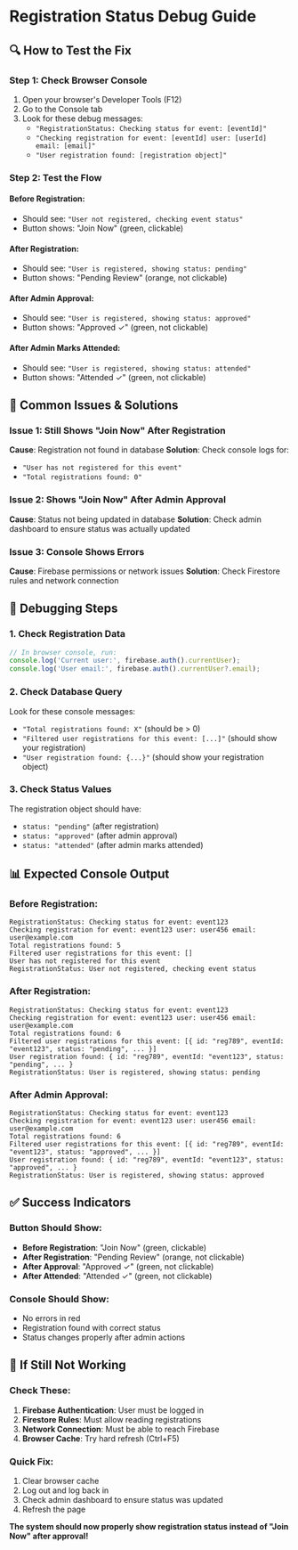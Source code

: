 # Registration Status Debug Guide

## 🔍 **How to Test the Fix**

### **Step 1: Check Browser Console**
1. Open your browser's Developer Tools (F12)
2. Go to the Console tab
3. Look for these debug messages:
   - `"RegistrationStatus: Checking status for event: [eventId]"`
   - `"Checking registration for event: [eventId] user: [userId] email: [email]"`
   - `"User registration found: [registration object]"`

### **Step 2: Test the Flow**

#### **Before Registration:**
- Should see: `"User not registered, checking event status"`
- Button shows: "Join Now" (green, clickable)

#### **After Registration:**
- Should see: `"User is registered, showing status: pending"`
- Button shows: "Pending Review" (orange, not clickable)

#### **After Admin Approval:**
- Should see: `"User is registered, showing status: approved"`
- Button shows: "Approved ✓" (green, not clickable)

#### **After Admin Marks Attended:**
- Should see: `"User is registered, showing status: attended"`
- Button shows: "Attended ✓" (green, not clickable)

## 🐛 **Common Issues & Solutions**

### **Issue 1: Still Shows "Join Now" After Registration**
**Cause**: Registration not found in database
**Solution**: Check console logs for:
- `"User has not registered for this event"`
- `"Total registrations found: 0"`

### **Issue 2: Shows "Join Now" After Admin Approval**
**Cause**: Status not being updated in database
**Solution**: Check admin dashboard to ensure status was actually updated

### **Issue 3: Console Shows Errors**
**Cause**: Firebase permissions or network issues
**Solution**: Check Firestore rules and network connection

## 🔧 **Debugging Steps**

### **1. Check Registration Data**
```javascript
// In browser console, run:
console.log('Current user:', firebase.auth().currentUser);
console.log('User email:', firebase.auth().currentUser?.email);
```

### **2. Check Database Query**
Look for these console messages:
- `"Total registrations found: X"` (should be > 0)
- `"Filtered user registrations for this event: [...]"` (should show your registration)
- `"User registration found: {...}"` (should show your registration object)

### **3. Check Status Values**
The registration object should have:
- `status: "pending"` (after registration)
- `status: "approved"` (after admin approval)
- `status: "attended"` (after admin marks attended)

## 📊 **Expected Console Output**

### **Before Registration:**
```
RegistrationStatus: Checking status for event: event123
Checking registration for event: event123 user: user456 email: user@example.com
Total registrations found: 5
Filtered user registrations for this event: []
User has not registered for this event
RegistrationStatus: User not registered, checking event status
```

### **After Registration:**
```
RegistrationStatus: Checking status for event: event123
Checking registration for event: event123 user: user456 email: user@example.com
Total registrations found: 6
Filtered user registrations for this event: [{ id: "reg789", eventId: "event123", status: "pending", ... }]
User registration found: { id: "reg789", eventId: "event123", status: "pending", ... }
RegistrationStatus: User is registered, showing status: pending
```

### **After Admin Approval:**
```
RegistrationStatus: Checking status for event: event123
Checking registration for event: event123 user: user456 email: user@example.com
Total registrations found: 6
Filtered user registrations for this event: [{ id: "reg789", eventId: "event123", status: "approved", ... }]
User registration found: { id: "reg789", eventId: "event123", status: "approved", ... }
RegistrationStatus: User is registered, showing status: approved
```

## ✅ **Success Indicators**

### **Button Should Show:**
- **Before Registration**: "Join Now" (green, clickable)
- **After Registration**: "Pending Review" (orange, not clickable)
- **After Approval**: "Approved ✓" (green, not clickable)
- **After Attended**: "Attended ✓" (green, not clickable)

### **Console Should Show:**
- No errors in red
- Registration found with correct status
- Status changes properly after admin actions

## 🚨 **If Still Not Working**

### **Check These:**
1. **Firebase Authentication**: User must be logged in
2. **Firestore Rules**: Must allow reading registrations
3. **Network Connection**: Must be able to reach Firebase
4. **Browser Cache**: Try hard refresh (Ctrl+F5)

### **Quick Fix:**
1. Clear browser cache
2. Log out and log back in
3. Check admin dashboard to ensure status was updated
4. Refresh the page

**The system should now properly show registration status instead of "Join Now" after approval!**




